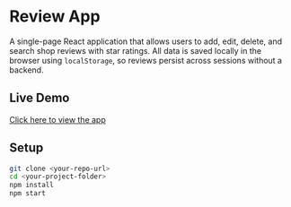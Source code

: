 # Review App

A single-page React application that allows users to add, edit, delete, and search shop reviews with star ratings. All data is saved locally in the browser using `localStorage`, so reviews persist across sessions without a backend.

## Live Demo
[Click here to view the app](https://storied-piroshki-ef390f.netlify.app/)

## Setup
```bash
git clone <your-repo-url>
cd <your-project-folder>
npm install
npm start
